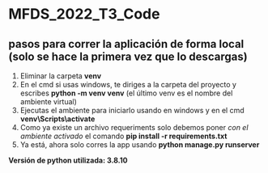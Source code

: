 # MFDS_2022_T3_Code

## pasos para correr la aplicación de forma local (solo se hace la primera vez que lo descargas)

1. Eliminar la carpeta **venv**
2. En el cmd si usas windows, te diriges a la carpeta del proyecto y escribes **python -m venv venv** (el último venv es el nombre del ambiente virtual)
3. Ejecutas el ambiente para iniciarlo usando en windows y en el cmd **venv\Scripts\activate**
4. Como ya existe un archivo requeriments solo debemos poner *con el ambiente activado* el comando **pip install -r requirements.txt** 
5. Ya está,  ahora solo corres la app usando **python manage.py runserver**

**Versión de python utilizada: 3.8.10**
